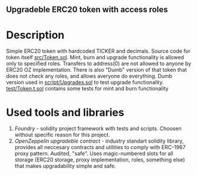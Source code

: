 ## Upgradeble ERC20 token with access roles

# Description
 Simple ERC20 token with hardcoded TICKER and decimals.
 Source code for token itself [src/Token.sol](src/Token.sol). Mint, burn and upgrade functionality is allowed only to specified roles. Transfers to address(0) are not allowed to anyone by ERC20 OZ implementation.
 There is also "Dumb" version of that token that does not check any roles, and allows averyone do everything. Dumb version used in [script/Upgrades.sol](script/Upgrades.sol) to test upgrade functionality.
[test/Token.t.sol](test/Token.t.sol) contains some tests for mint and burn functionality
# Used tools and libraries
1. *Foundry* - solidity project framework with tests and scripts. Choosen without specific reason for this project.
1. *OpenZeppelin upgradeble contract* -  industry standart solidity library, provides all neccesary contracts and utilities to comply with ERC-1967 proxy pattern. Audited, "safe". Uses magic-numbered slots for all storage (ERC20 storage, proxy implementation, roles, something else) that makes upgradability simple and safe.
